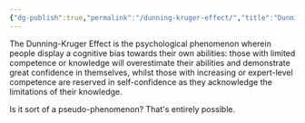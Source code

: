 ```yaml
---
{"dg-publish":true,"permalink":"/dunning-kruger-effect/","title":"Dunning-Kruger Effect","tags":["psychology"],"created":"2022-05-25T08:40:16+10:00","updated":"2024-04-25"}
---
```



The Dunning-Kruger Effect is the psychological phenomenon wherein people display a cognitive bias towards their own abilities: those with limited competence or knowledge will overestimate their abilities and demonstrate great confidence in themselves, whilst those with increasing or expert-level competence are reserved in self-confidence as they acknowledge the limitations of their knowledge. 

Is it sort of a pseudo-phenomenon? That's entirely possible.
